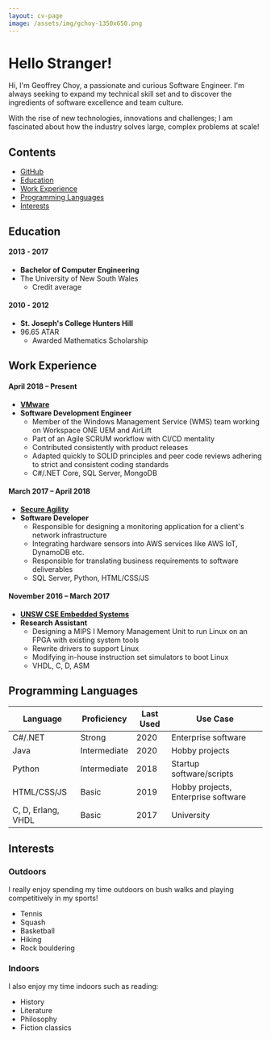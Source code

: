```yaml
---
layout: cv-page
image: /assets/img/gchoy-1350x650.png
---
```


# Hello Stranger!

Hi, I'm Geoffrey Choy, a passionate and curious Software Engineer. I'm always seeking to expand my technical skill set and to discover the ingredients of software excellence and team culture.

With the rise of new technologies, innovations and challenges; I am fascinated about how the industry solves large, complex problems at scale!

## Contents

* [GitHub](https://github.com/burrt)
* [Education](#education)
* [Work Experience](#work-experience)
* [Programming Languages](#programming-languages)
* [Interests](#interests)

## Education

#### 2013 - 2017

* **Bachelor of Computer Engineering**
* The University of New South Wales
  * Credit average

#### 2010 - 2012

* **St. Joseph's College Hunters Hill**
* 96.65 ATAR
  * Awarded Mathematics Scholarship

## Work Experience

#### April 2018 – Present

* **[VMware](https://www.vmware.com/au/products/workspace-one/unified-endpoint-management.html)**
* **Software Development Engineer**
  * Member of the Windows Management Service (WMS) team working on Workspace ONE UEM and AirLift
  * Part of an Agile SCRUM workflow with CI/CD mentality
  * Contributed consistently with product releases
  * Adapted quickly to SOLID principles and peer code reviews adhering to strict and consistent coding standards
  * C#/.NET Core, SQL Server, MongoDB

#### March 2017 – April 2018

* **[Secure Agility](https://secureagility.com/)**
* **Software Developer**
  * Responsible for designing a monitoring application for a client's network infrastructure
  * Integrating hardware sensors into AWS services like AWS IoT, DynamoDB etc.
  * Responsible for translating business requirements to software deliverables
  * SQL Server, Python, HTML/CSS/JS

#### November 2016 – March 2017

* **[UNSW CSE Embedded Systems](https://www.engineering.unsw.edu.au/computer-science-engineering/)**
* **Research Assistant**
  * Designing a MIPS I Memory Management Unit to run Linux on an FPGA with existing system tools
  * Rewrite drivers to support Linux
  * Modifying in-house instruction set simulators to boot Linux
  * VHDL, C, D, ASM

## Programming Languages

| Language           | Proficiency  | Last Used | Use Case                            |
|--------------------|--------------|-----------|-------------------------------------|
| C#/.NET            | Strong       | 2020      | Enterprise software                 |
| Java               | Intermediate | 2020      | Hobby projects                      |
| Python             | Intermediate | 2018      | Startup software/scripts            |
| HTML/CSS/JS        | Basic        | 2019      | Hobby projects, Enterprise software |
| C, D, Erlang, VHDL | Basic        | 2017      | University                          |

## Interests

### Outdoors

I really enjoy spending my time outdoors on bush walks and playing competitively in my sports!

* Tennis
* Squash
* Basketball
* Hiking
* Rock bouldering

### Indoors

I also enjoy my time indoors such as reading:

* History
* Literature
* Philosophy
* Fiction classics
